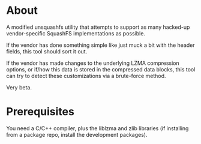 About
=========

A modified unsquashfs utility that attempts to support as many hacked-up vendor-specific SquashFS implementations as possible.

If the vendor has done something simple like just muck a bit with the header fields, this tool should sort it out.

If the vendor has made changes to the underlying LZMA compression options, or if/how this data is stored in the compressed data blocks, this tool can try to detect these customizations via a brute-force method.

Very beta.

Prerequisites
=============

You need a C/C++ compiler, plus the liblzma and zlib libraries (if installing from a package repo, install the development packages).
